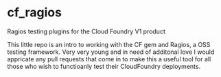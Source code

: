 cf_ragios
=========

Ragios testing plugins for the Cloud Foundry V1 product

This little repo is an intro to working with the CF gem and Ragios, a OSS testing framework. Very very young and in need of additonal love I would appricate any pull requests that come in to make this a useful tool for all those who wish to functioanly test their CloudFoundry deployments. 

